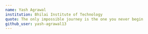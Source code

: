 ```yaml
---
name: Yash Agrawal
institution: Bhilai Institute of Technology
quote: The only impossible journey is the one you never begin
github_user: yash-agrawal13
---
```

